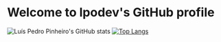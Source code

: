 # Welcome to lpodev's GitHub profile

![Luís Pedro Pinheiro's GitHub stats](https://github-readme-stats.vercel.app/api?username=lpodev&count_private=true&show_icons=true&theme=synthwave)
[![Top Langs](https://github-readme-stats.vercel.app/api/top-langs/?username=lpodev&count_private=true&theme=synthwave)](https://github.com/anuraghazra/github-readme-stats)
